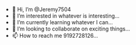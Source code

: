 - 👋 Hi, I’m @Jeremy7504
- 👀 I’m interested in whatever is interesting...
- 🌱 I’m currently learning whatever I can...
- 💞️ I’m looking to collaborate on exciting things...
- 📫 How to reach me 9192728126...

<!---
Jeremy7504/Jeremy7504 is a ✨ special ✨ repository because its `README.md` (this file) appears on your GitHub profile.
You can click the Preview link to take a look at your changes.
--->
